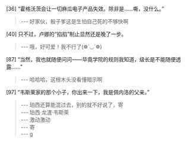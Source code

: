 
[36] “霍格沃茨会让一切麻瓜电子产品失效。除非是……嘶，没什么。”
>--- 好家伙，骰子爹这是生怕自己死的不够快啊<br>

[40] 只不过，卢娜的“掐掐”制止显然还是晚了一步。
>--- 哦，好可爱！我不行了(❁´◡`❁)<br>

[87] “当然，我也就随便问问——毕竟学院的规则我知道，级长是不能随便透露……”
>--- 哈哈哈，这根木头没看懂暗示啊<br>

[97] “韦斯莱家的那个小子，你出来一下，我是佩内洛的父亲。”
>--- 珀西还算能混过去，别的就不好说了，寄<br>
>--- 珀西·龙渣·韦斯莱<br>
>--- 激动激动<br>
>--- 寄<br>
>--- g<br>
